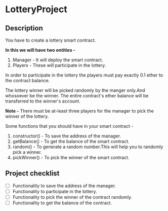 # LotteryProject

## Description

You have to create a lottery smart contract.

**In this we will have two entities -**

1. Manager - It will deploy the smart contract.
2. Players - These will participate in the lottery.

In order to participate in the lottery the players must pay exactly 0.1 ether to the contract balance.

The lottery winner will be picked randomly by the manger only.And whosoever be the winner. The entire contract's ether balance will be transferred to the winner's account.

**Note -** There must be at-least three players for the manager to pick the winner of the lottery.

Some functions that you should have in your smart contract -

1. constructor() - To save the address of the manager.
2. getBalance() - To get the balance of the smart contract.
3. random() - To generate a random number.This will help you to randomly pick a winner.
4. pickWinner() - To pick the winner of the smart contract.

## Project checklist

- [ ] Functionality to save the address of the manager.
- [ ] Functionality to participate in the lottery.
- [ ] Functionality to pick the winner of the contract randomly.
- [ ] Functionality to get the balance of the contract.
